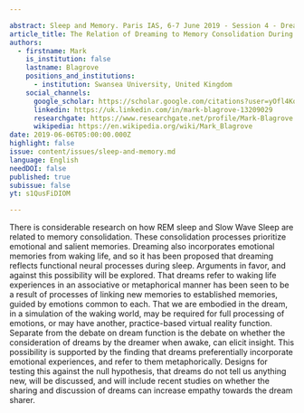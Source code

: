 ```yaml
---

abstract: Sleep and Memory. Paris IAS, 6-7 June 2019 - Session 4 - Dreaming (Part I)
article_title: The Relation of Dreaming to Memory Consolidation During Sleep
authors:
  - firstname: Mark
    is_institution: false
    lastname: Blagrove
    positions_and_institutions:
      - institution: Swansea University, United Kingdom
    social_channels:
      google_scholar: https://scholar.google.com/citations?user=yOfl4KoAAAAJ&hl=fr
      linkedin: https://uk.linkedin.com/in/mark-blagrove-13209029
      researchgate: https://www.researchgate.net/profile/Mark-Blagrove
      wikipedia: https://en.wikipedia.org/wiki/Mark_Blagrove
date: 2019-06-06T05:00:00.000Z
highlight: false
issue: content/issues/sleep-and-memory.md
language: English
needDOI: false
published: true
subissue: false
yt: s1QusFiDIOM

---
```



There is considerable research on how REM sleep and Slow Wave Sleep are related to memory consolidation. These consolidation processes prioritize emotional and salient memories. Dreaming also incorporates emotional  
memories from waking life, and so it has been proposed that dreaming reflects functional neural processes during sleep. Arguments in favor, and against this possibility will be explored. That dreams refer to waking life experiences in an associative or metaphorical manner has been seen to be a result of processes of linking new memories to established memories, guided by emotions common to each. That we are embodied in the dream, in a simulation of the waking world, may be required for full processing of emotions, or may have another, practice-based virtual reality function. Separate from the debate on dream function is the debate on whether the consideration of dreams by the dreamer when awake, can elicit insight. This possibility is supported by the finding that dreams preferentially incorporate emotional experiences, and refer to them metaphorically. Designs for testing this against the null hypothesis, that dreams do not tell us anything new, will be discussed, and will include recent studies on whether the sharing and discussion of dreams can increase empathy towards the dream sharer.

<Youtube yt="s1QusFiDIOM" caption="The Relation of Dreaming to Memory Consolidation During Sleep"></Youtube>